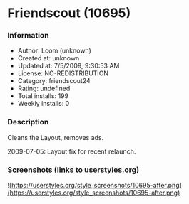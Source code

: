 # Friendscout (10695)

### Information
- Author: Loom (unknown)
- Created at: unknown
- Updated at: 7/5/2009, 9:30:53 AM
- License: NO-REDISTRIBUTION
- Category: friendscout24
- Rating: undefined
- Total installs: 199
- Weekly installs: 0


### Description
Cleans the Layout, removes ads.

2009-07-05: Layout fix for recent relaunch.


### Screenshots (links to userstyles.org)
![https://userstyles.org/style_screenshots/10695-after.png](https://userstyles.org/style_screenshots/10695-after.png)


